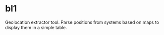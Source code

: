 bl1
===
Geolocation extractor tool.
Parse positions from systems based on maps to display them in a simple table.
